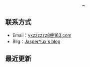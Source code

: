 **<p align="center"></p>**
**<p align="center">~</p>**
## 联系方式
- Email：[yxzzzzzz8@163.com](mailto:yxzzzzzz8@163.com)
- Blig：[JasperYux`s blog](mailto:[yxzzzzzz8@163.com](https://jasperyux.github.io/))
## 最近更新
